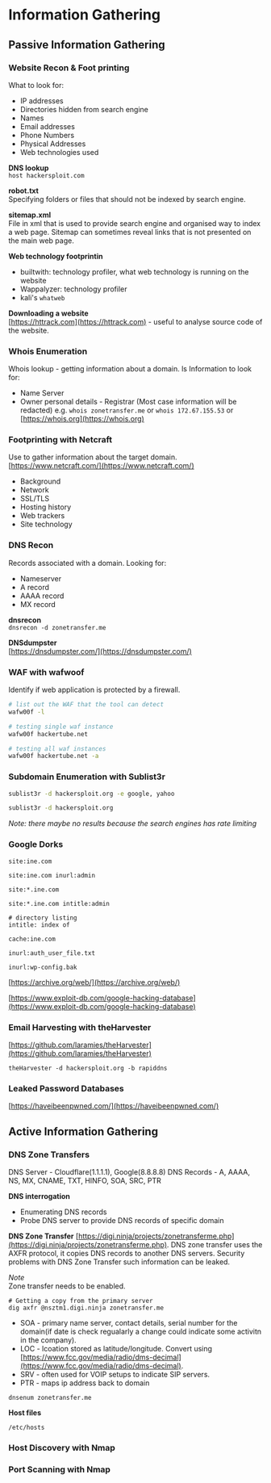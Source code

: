 # Information Gathering

## Passive Information Gathering

### Website Recon & Foot printing

What to look for:

- IP addresses
- Directories hidden from search engine
- Names
- Email addresses
- Phone Numbers
- Physical Addresses
- Web technologies used

**DNS lookup**  
`host hackersploit.com`

**robot.txt**  
Specifying folders or files that should not be indexed by search engine.

**sitemap.xml**  
File in xml that is used to provide search engine and organised way to index a web page. Sitemap can sometimes reveal links that is not presented on the main web page.

**Web technology footprintin**

- builtwith: technology profiler, what web technology is running on the website
- Wappalyzer: technology profiler
- kali's `whatweb`

**Downloading a website**  
[https://httrack.com](https://httrack.com) - useful to analyse source code of the website.

### Whois Enumeration

Whois lookup - getting information about a domain. ls
Information to look for:

- Name Server
- Owner personal details - Registrar (Most case information will be redacted)
  e.g. `whois zonetransfer.me` or `whois 172.67.155.53` or [https://whois.org](https://whois.org)

### Footprinting with Netcraft

Use to gather information about the target domain. [https://www.netcraft.com/](https://www.netcraft.com/)
- Background
- Network
- SSL/TLS
- Hosting history
- Web trackers
- Site technology

### DNS Recon
Records associated with a domain.
Looking for:
- Nameserver
- A record
- AAAA record
- MX record

**dnsrecon**  
`dnsrecon -d zonetransfer.me`

**DNSdumpster**  
[https://dnsdumpster.com/](https://dnsdumpster.com/)

### WAF with wafwoof
Identify if web application is protected by a firewall.

```bash
# list out the WAF that the tool can detect
wafw00f -l

# testing single waf instance
wafw00f hackertube.net

# testing all waf instances
wafw00f hackertube.net -a
```

### Subdomain Enumeration with Sublist3r
```bash
sublist3r -d hackersploit.org -e google, yahoo

sublist3r -d hackersploit.org
```
*Note: there maybe no results because the search engines has rate limiting*

### Google Dorks
```
site:ine.com

site:ine.com inurl:admin

site:*.ine.com

site:*.ine.com intitle:admin

# directory listing
intitle: index of

cache:ine.com

inurl:auth_user_file.txt

inurl:wp-config.bak
```
[https://archive.org/web/](https://archive.org/web/)

[https://www.exploit-db.com/google-hacking-database](https://www.exploit-db.com/google-hacking-database)

### Email Harvesting with theHarvester
[https://github.com/laramies/theHarvester](https://github.com/laramies/theHarvester)
```
theHarvester -d hackersploit.org -b rapiddns
```

### Leaked Password Databases
[https://haveibeenpwned.com/](https://haveibeenpwned.com/)


## Active Information Gathering

### DNS Zone Transfers
DNS Server - Cloudflare(1.1.1.1), Google(8.8.8.8)
DNS Records - A, AAAA, NS, MX, CNAME, TXT, HINFO, SOA, SRC, PTR

**DNS interrogation** 
- Enumerating DNS records
- Probe DNS server to provide DNS records of specific domain

**DNS Zone Transfer**
[https://digi.ninja/projects/zonetransferme.php](https://digi.ninja/projects/zonetransferme.php).
DNS zone transfer uses the AXFR protocol, it copies DNS records to another DNS servers.
Security problems with DNS Zone Transfer such information can be leaked.

*Note*  
Zone transfer needs to be enabled.

```
# Getting a copy from the primary server
dig axfr @nsztm1.digi.ninja zonetransfer.me
```

* SOA - primary name server, contact details, serial number for the domain(if date is check regualarly a change could indicate some activitn in the company). 
* LOC - lcoation stored as latitude/longitude. Convert using [https://www.fcc.gov/media/radio/dms-decimal](https://www.fcc.gov/media/radio/dms-decimal).
* SRV - often used for VOIP setups to indicate SIP servers. 
* PTR - maps ip address back to domain

```
dnsenum zonetransfer.me
```


**Host files**  
```
/etc/hosts
```


### Host Discovery with Nmap

### Port Scanning with Nmap
